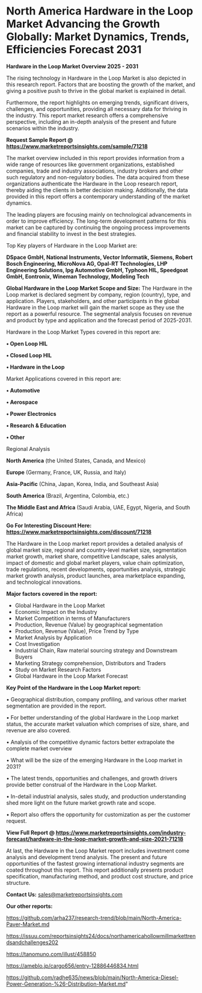# North America Hardware in the Loop Market Advancing the Growth Globally: Market Dynamics, Trends, Efficiencies Forecast 2031

<Strong> Hardware in the Loop Market Overview 2025 - 2031</strong>

The rising technology in Hardware in the Loop Market is also depicted in this research report. Factors that are boosting the growth of the market, and giving a positive push to thrive in the global market is explained in detail.

Furthermore, the report highlights on emerging trends, significant drivers, challenges, and opportunities, providing all necessary data for thriving in the industry. This report market research offers a comprehensive perspective, including an in-depth analysis of the present and future scenarios within the industry.

<strong>Request Sample Report @ <a href=https://www.marketreportsinsights.com/sample/71218>https://www.marketreportsinsights.com/sample/71218</a></strong>

The market overview included in this report provides information from a wide range of resources like government organizations, established companies, trade and industry associations, industry brokers and other such regulatory and non-regulatory bodies. The data acquired from these organizations authenticate the Hardware in the Loop research report, thereby aiding the clients in better decision making. Additionally, the data provided in this report offers a contemporary understanding of the market dynamics.

The leading players are focusing mainly on technological advancements in order to improve efficiency. The long-term development patterns for this market can be captured by continuing the ongoing process improvements and financial stability to invest in the best strategies.

Top Key players of Hardware in the Loop Market are:

<strong>DSpace GmbH, National Instruments, Vector Informatik, Siemens, Robert Bosch Engineering, MicroNova AG, Opal-RT Technologies, LHP Engineering Solutions, Ipg Automotive GmbH, Typhoon HIL, Speedgoat GmbH, Eontronix, Wineman Technology, Modeling Tech</strong>

<strong><b>Global Hardware in the Loop Market Scope and Size:</b></strong>
The Hardware in the Loop market is declared segment by company, region (country), type, and application. Players, stakeholders, and other participants in the global Hardware in the Loop market will gain the market scope as they use the report as a powerful resource. The segmental analysis focuses on revenue and product by type and application and the forecast period of 2025-2031.

Hardware in the Loop Market Types covered in this report are:

<strong>• Open Loop HIL

• Closed Loop HIL

• Hardware in the Loop</strong>

Market Applications covered in this report are:

<strong>• Automotive

• Aerospace

• Power Electronics

• Research & Education

• Other</strong> 

Regional Analysis

<strong>North America</strong> (the United States, Canada, and Mexico)

<strong>Europe</strong> (Germany, France, UK, Russia, and Italy)

<strong>Asia-Pacific</strong> (China, Japan, Korea, India, and Southeast Asia)

<strong>South America</strong> (Brazil, Argentina, Colombia, etc.)

<strong>The Middle East and Africa</strong> (Saudi Arabia, UAE, Egypt, Nigeria, and South Africa)

<strong>Go For Interesting Discount Here: <a href=https://www.marketreportsinsights.com/discount/71218>https://www.marketreportsinsights.com/discount/71218</a></strong>

The Hardware in the Loop market report provides a detailed analysis of global market size, regional and country-level market size, segmentation market growth, market share, competitive Landscape, sales analysis, impact of domestic and global market players, value chain optimization, trade regulations, recent developments, opportunities analysis, strategic market growth analysis, product launches, area marketplace expanding, and technological innovations.

<strong><b>Major factors covered in the report:</b></strong>
<ul>
  <li>Global Hardware in the Loop Market </li>
  <li>Economic Impact on the Industry</li>
  <li>Market Competition in terms of Manufacturers</li>
  <li>Production, Revenue (Value) by geographical segmentation</li>
  <li>Production, Revenue (Value), Price Trend by Type</li>
  <li>Market Analysis by Application</li>
  <li>Cost Investigation</li>
  <li>Industrial Chain, Raw material sourcing strategy and Downstream Buyers</li>
  <li>Marketing Strategy comprehension, Distributors and Traders</li>
  <li>Study on Market Research Factors</li>
  <li>Global Hardware in the Loop Market Forecast</li>
</ul>

<strong><b>Key Point of the Hardware in the Loop Market report:</b></strong>

• Geographical distribution, company profiling, and various other market segmentation are provided in the report.

• For better understanding of the global Hardware in the Loop market status, the accurate market valuation which comprises of size, share, and revenue are also covered.

• Analysis of the competitive dynamic factors better extrapolate the complete market overview

• What will be the size of the emerging Hardware in the Loop market in 2031?

• The latest trends, opportunities and challenges, and growth drivers provide better construal of the Hardware in the Loop Market.

• In-detail industrial analysis, sales study, and production understanding shed more light on the future market growth rate and scope.

• Report also offers the opportunity for customization as per the customer request.

<strong><b>View Full Report @ <a href=https://www.marketreportsinsights.com/industry-forecast/hardware-in-the-loop-market-growth-and-size-2021-71218>https://www.marketreportsinsights.com/industry-forecast/hardware-in-the-loop-market-growth-and-size-2021-71218</a></b></strong>


At last, the Hardware in the Loop Market report includes investment come analysis and development trend analysis. The present and future opportunities of the fastest growing international industry segments are coated throughout this report. This report additionally presents product specification, manufacturing method, and product cost structure, and price structure.

<strong>Contact Us:</strong>
sales@marketreportsinsights.com

<strong>Our other reports:</strong>

<a href=https://github.com/arha237/research-trend/blob/main/North-America-Paver-Market.md>https://github.com/arha237/research-trend/blob/main/North-America-Paver-Market.md</a>

<a href=https://issuu.com/reportsinsights24/docs/northamericahollowmillmarkettrendsandchallenges202>https://issuu.com/reportsinsights24/docs/northamericahollowmillmarkettrendsandchallenges202</a>

<a href=https://tanomuno.com/illust/458850>https://tanomuno.com/illust/458850</a>

<a href=https://ameblo.jp/cargo656/entry-12886446834.html>https://ameblo.jp/cargo656/entry-12886446834.html</a>

<a href=https://github.com/radhe635/news/blob/main/North-America-Diesel-Power-Generation-%26-Distribution-Market.md>https://github.com/radhe635/news/blob/main/North-America-Diesel-Power-Generation-%26-Distribution-Market.md</a>"
